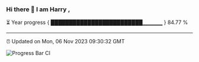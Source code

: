 ### Hi there 👋 I am Harry , 

⏳ Year progress { █████████████████████████▁▁▁▁▁ } 84.77 %

---

⏰ Updated on Mon, 06 Nov 2023 09:30:32 GMT

![Progress Bar CI](https://github.com/duykhang68/duykhang68/workflows/Progress%20Bar%20CI/badge.svg)
